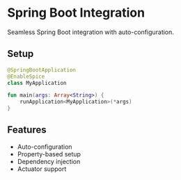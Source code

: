 # Spring Boot Integration

Seamless Spring Boot integration with auto-configuration.

## Setup

```kotlin
@SpringBootApplication
@EnableSpice
class MyApplication

fun main(args: Array<String>) {
    runApplication<MyApplication>(*args)
}
```

## Features

- Auto-configuration
- Property-based setup
- Dependency injection
- Actuator support
